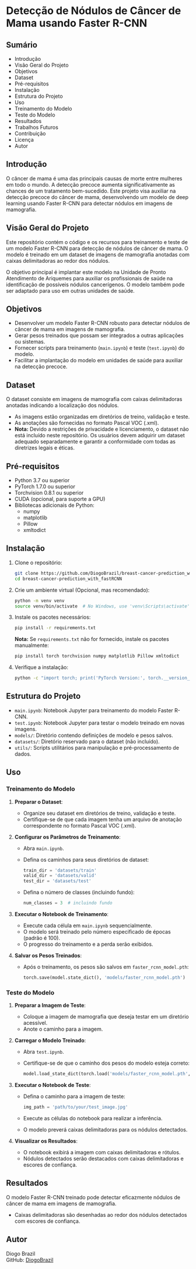 
# Detecção de Nódulos de Câncer de Mama usando Faster R-CNN

## Sumário
- Introdução
- Visão Geral do Projeto
- Objetivos
- Dataset
- Pré-requisitos
- Instalação
- Estrutura do Projeto
- Uso
- Treinamento do Modelo
- Teste do Modelo
- Resultados
- Trabalhos Futuros
- Contribuição
- Licença
- Autor

## Introdução
O câncer de mama é uma das principais causas de morte entre mulheres em todo o mundo. A detecção precoce aumenta significativamente as chances de um tratamento bem-sucedido. Este projeto visa auxiliar na detecção precoce do câncer de mama, desenvolvendo um modelo de deep learning usando Faster R-CNN para detectar nódulos em imagens de mamografia.

## Visão Geral do Projeto
Este repositório contém o código e os recursos para treinamento e teste de um modelo Faster R-CNN para detecção de nódulos de câncer de mama. O modelo é treinado em um dataset de imagens de mamografia anotadas com caixas delimitadoras ao redor dos nódulos.

O objetivo principal é implantar este modelo na Unidade de Pronto Atendimento de Ariquemes para auxiliar os profissionais de saúde na identificação de possíveis nódulos cancerígenos. O modelo também pode ser adaptado para uso em outras unidades de saúde.

## Objetivos
- Desenvolver um modelo Faster R-CNN robusto para detectar nódulos de câncer de mama em imagens de mamografia.
- Gerar pesos treinados que possam ser integrados a outras aplicações ou sistemas.
- Fornecer scripts para treinamento (`main.ipynb`) e teste (`test.ipynb`) do modelo.
- Facilitar a implantação do modelo em unidades de saúde para auxiliar na detecção precoce.

## Dataset
O dataset consiste em imagens de mamografia com caixas delimitadoras anotadas indicando a localização dos nódulos.
- As imagens estão organizadas em diretórios de treino, validação e teste.
- As anotações são fornecidas no formato Pascal VOC (.xml).
- **Nota:** Devido a restrições de privacidade e licenciamento, o dataset não está incluído neste repositório. Os usuários devem adquirir um dataset adequado separadamente e garantir a conformidade com todas as diretrizes legais e éticas.

## Pré-requisitos
- Python 3.7 ou superior
- PyTorch 1.7.0 ou superior
- Torchvision 0.8.1 ou superior
- CUDA (opcional, para suporte a GPU)
- Bibliotecas adicionais de Python:
  - numpy
  - matplotlib
  - Pillow
  - xmltodict

## Instalação

1. Clone o repositório:
   ```bash
   git clone https://github.com/DiogoBrazil/breast-cancer-prediction_with_fastRCNN.git
   cd breast-cancer-prediction_with_fastRCNN
   ```

2. Crie um ambiente virtual (Opcional, mas recomendado):
   ```bash
   python -m venv venv
   source venv/bin/activate  # No Windows, use 'venv\Scripts\activate'
   ```

3. Instale os pacotes necessários:
   ```bash
   pip install -r requirements.txt
   ```

   **Nota:** Se `requirements.txt` não for fornecido, instale os pacotes manualmente:
   ```bash
   pip install torch torchvision numpy matplotlib Pillow xmltodict
   ```

4. Verifique a instalação:
   ```bash
   python -c "import torch; print('PyTorch Version:', torch.__version__)"
   ```

## Estrutura do Projeto
- `main.ipynb`: Notebook Jupyter para treinamento do modelo Faster R-CNN.
- `test.ipynb`: Notebook Jupyter para testar o modelo treinado em novas imagens.
- `models/`: Diretório contendo definições de modelo e pesos salvos.
- `datasets/`: Diretório reservado para o dataset (não incluído).
- `utils/`: Scripts utilitários para manipulação e pré-processamento de dados.

## Uso

### Treinamento do Modelo

1. **Preparar o Dataset**:
   - Organize seu dataset em diretórios de treino, validação e teste.
   - Certifique-se de que cada imagem tenha um arquivo de anotação correspondente no formato Pascal VOC (.xml).

2. **Configurar os Parâmetros de Treinamento**:
   - Abra `main.ipynb`.
   - Defina os caminhos para seus diretórios de dataset:

     ```python
     train_dir = 'datasets/train'
     valid_dir = 'datasets/valid'
     test_dir = 'datasets/test'
     ```

   - Defina o número de classes (incluindo fundo):
     ```python
     num_classes = 3  # incluindo fundo
     ```

3. **Executar o Notebook de Treinamento**:
   - Execute cada célula em `main.ipynb` sequencialmente.
   - O modelo será treinado pelo número especificado de épocas (padrão é 100).
   - O progresso do treinamento e a perda serão exibidos.

4. **Salvar os Pesos Treinados**:
   - Após o treinamento, os pesos são salvos em `faster_rcnn_model.pth`:

     ```python
     torch.save(model.state_dict(), 'models/faster_rcnn_model.pth')
     ```

### Teste do Modelo

1. **Preparar a Imagem de Teste**:
   - Coloque a imagem de mamografia que deseja testar em um diretório acessível.
   - Anote o caminho para a imagem.

2. **Carregar o Modelo Treinado**:
   - Abra `test.ipynb`.
   - Certifique-se de que o caminho dos pesos do modelo esteja correto:

     ```python
     model.load_state_dict(torch.load('models/faster_rcnn_model.pth', map_location=device))
     ```

3. **Executar o Notebook de Teste**:
   - Defina o caminho para a imagem de teste:

     ```python
     img_path = 'path/to/your/test_image.jpg'
     ```

   - Execute as células do notebook para realizar a inferência.
   - O modelo preverá caixas delimitadoras para os nódulos detectados.

4. **Visualizar os Resultados**:
   - O notebook exibirá a imagem com caixas delimitadoras e rótulos.
   - Nódulos detectados serão destacados com caixas delimitadoras e escores de confiança.

## Resultados
O modelo Faster R-CNN treinado pode detectar eficazmente nódulos de câncer de mama em imagens de mamografia.
- Caixas delimitadoras são desenhadas ao redor dos nódulos detectados com escores de confiança.

## Autor
Diogo Brazil  
GitHub: [DiogoBrazil](https://github.com/DiogoBrazil)
